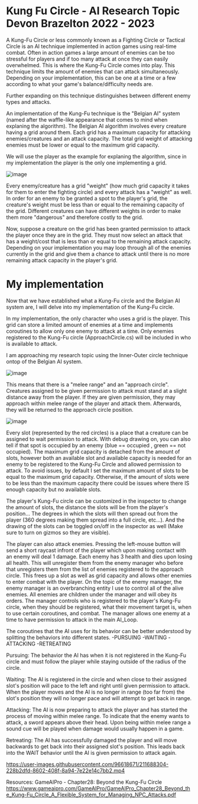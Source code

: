 # Kung Fu Circle - AI Research Topic Devon Brazelton 2022 - 2023

A Kung-Fu Circle or less commonly known as a Fighting Circle or Tactical Circle is an AI technique implemented in action games using real-time combat. 
Often in action games a large amount of enemies can be too stressful for players and if too many attack at once they can easily overwhelmed. This is where the
Kung-Fu Circle comes into play. This technique limits the amount of enemies that can attack simultaneously. Depending on your implementation, this can be one at a time or a few according to what your game's balance/difficulty needs are. 

Further expanding on this technique distinguishes between different enemy types and attacks.

An implementation of the Kung-Fu technique is the "Belgian AI" system (named after the waffle-like appearance that comes to mind when explaning the algorithm).
The Belgian AI algorithm involves every creature having a grid around them. Each grid has a maximum capacity for attacking enemies/creatures and an attack capacity.
The total grid weight of attacking enemies must be lower or equal to the maximum grid capacity.

We will use the player as the example for explaning the algorithm, since in my implementation the player is the only one implementing a grid.

![image](https://user-images.githubusercontent.com/96618671/211682943-5ad173d9-9465-46d4-abd1-c08850e348df.png)

Every enemy/creature has a grid "weight" (how much grid capacity it takes for them to enter the fighting circle) and every attack has a "weight" as well. In order for an enemy to be granted a spot to the player's grid, the creature's weight must be less than or equal to the remaining capacity of the grid.
Different creatures can have different weights in order to make them more "dangerous" and therefore costly to the grid.

Now, suppose a creature on the grid has been granted permission to attack the player once they are in the grid. They must now select an attack that has a weight/cost that is less than or equal to the remaining attack capacity. Depending on your implementation you may loop through all of the enemies currently in the grid and give them a chance to attack until there is no more remaining attack capacity in the player's grid.

# My implementation

Now that we have established what a Kung-Fu circle and the Belgian AI system are, I will delve into my implementation of the Kung-Fu circle.

In my implementation, the only character who uses a grid is the player.
This grid can store a limited amount of enemies at a time and implements coroutines to allow only one enemy to attack at a time.
Only enemies registered to the Kung-Fu circle (ApproachCircle.cs) will be included in who is available to attack.

I am approaching my research topic using the Inner-Outer circle technique ontop of the Belgian AI system. 

![image](https://user-images.githubusercontent.com/96618671/211686098-5be4f783-9e90-48c8-bb92-e2aa2ff1523b.png)

This means that there is a "melee range" and an "approach circle". Creatures assigned to be given permission to attack must stand at a slight distance away from the player. If they are given permission, they may approach within melee range of the player and attack them. Afterwards, they will be returned to the approach circle position.

![image](https://user-images.githubusercontent.com/96618671/211684212-5abdc7a0-a440-4993-a49a-7720e4032028.png)

Every slot (represented by the red circles) is a place that a creature can be assigned to wait permission to attack.
With debug drawing on, you can also tell if that spot is occupied by an enemy (blue == occupied , green == not occupied).
The maximum grid capacity is detached from the amount of slots, however both an available slot and available capacity is needed
for an enemy to be registered to the Kung-Fu Circle and allowed permission to attack. To avoid issues, by default I set the maximum amount of slots to be equal
to the maximum grid capacity. Otherwise, if the amount of slots were to be less than the maximum capacity there could be issues where there IS enough capacity but no available slots.

The player's Kung-Fu circle can be customized in the inspector to change the amount of slots, the distance the slots will be from the player's position...
The degrees in which the slots will then spread out from the player (360 degrees making them spread into a full circle, etc...). 
And the drawing of the slots can be toggled on/off in the inspector as well (Make sure to turn on gizmos so they are visible).

The player can also attack enemies. Pressing the left-mouse button will send a short raycast infront of the player which upon making contact with an enemy will deal 1 damage. Each enemy has 3 health and dies upon losing all health. This will unregister them from the enemy manager who before that unregisters them from the list of enemies registered to the approach circle. This frees up a slot as well as grid capacity and allows other enemies to enter combat with the player.
On the topic of the enemy manager, the enemy manager is an overbranching entity I use to control all of the alive enemies. All enemies are children under the manager and will obey its orders. The manager controls who is registered to the player's Kung-Fu circle, when they should be registered, what their movement target is, when to use certain coroutines, and combat. The manager allows one enemy at a time to have permission to attack in the main AI_Loop.

The coroutines that the AI uses for its behavior can be better understood by splitting the behaviors into different states.
-PURSUING
-WAITING
-ATTACKING
-RETREATING

Pursuing: The behavior the AI has when it is not registered in the Kung-Fu circle and must follow the player while staying outside of the radius of the circle.

Waiting: The AI is registered in the circle and when close to their assigned slot's position will pace to the left and right until given permission to attack. When the player moves and the AI is no longer in range (too far from) the slot's position they will no longer pace and will attempt to get back in range.

Attacking: The AI is now preparing to attack the player and has started the process of moving within melee range. To indicate that the enemy wants to attack, a sword appears above their head. Upon being within melee range a sound cue will be played when damage would usually happen in a game.

Retreating: The AI has successfully damaged the player and will move backwards to get back into their assigned slot's position. This leads back into the WAIT behavior until the AI is given permission to attack again.

https://user-images.githubusercontent.com/96618671/211688304-228b2dfd-8602-408f-8a94-7e22e14c7bb2.mp4

Resources:
GameAIPro - Chapter28: Beyond the Kung-Fu Circle
https://www.gameaipro.com/GameAIPro/GameAIPro_Chapter28_Beyond_the_Kung-Fu_Circle_A_Flexible_System_for_Managing_NPC_Attacks.pdf
